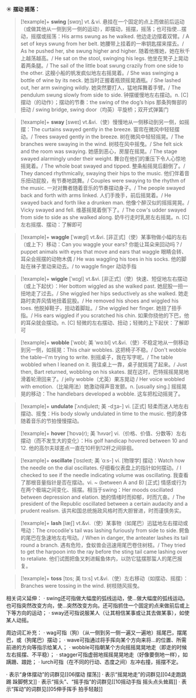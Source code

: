 ☀ <span class="category">**摆动 摇荡：**</span>
>[!example]+ <span class="vocabulary">**swing**</span> [swɪŋ] 
> <span class="definition">vt.＆vi. 悬挂在一个固定的点上而做前后运动（或做其他从一侧到另一侧的运动），即摆动，摇摆，摇荡；也可指使…摆动，摇摆或摇荡：</span>His arms swung as he walked. 他边走边摆着双臂。/ A set of keys swung from her belt. 她腰带上挂着的一串钥匙摆来摆去。/ As he pushed her, she swung higher and higher. 随着他推她，她在秋千上越荡越高。/ He sat on the stool, swinging his legs. 他坐在凳子上晃动着两条腿。/ The sail of the little boat swung crazily from one side to the other. 这艘小船的帆发疯似地左右摇晃着。/ She was swinging a bottle of wine by its neck. 她当时正握着瓶颈摇晃酒瓶。/ She lashed out, her arm swinging wildly. 她突然要打人，猛地挥舞着手臂。/ The pendulum swung slowly from side to side. 钟摆缓慢地左右摆动。<span class="definition">n. [C] 摆动（的动作）；摆动的节奏：</span>the swing of the dog’s hips 那条狗臀部的扭动 / swing bridge, swing door（均英）平旋桥；双开式弹簧门 
 
>[!example]+ <span class="vocabulary">**sway**</span> [sweɪ]
> <span class="definition">vt.&vi.（使）慢慢地从一侧移动到另一侧，如摇摆：</span>The curtains swayed gently in the breeze. 窗帘在微风中轻轻摆动。/ Trees swayed gently in the breeze. 树在微风中轻轻摇晃。/ The branches were swaying in the wind. 树枝在风中摇曳。/ She felt sick and the room was swaying. 她感到恶心，房屋在摇晃。/ The stage swayed alarmingly under their weight. 舞台在他们的重压下令人心惊地摇晃着。/ The whole boat swayed and tipped. 整条船摇晃后翻倒了。/ They danced rhythmically, swaying their hips to the music. 他们伴着音乐扭动屁股，有节奏地跳舞。/ Couples were swaying to the rhythm of the music. 一对对舞者随着音乐的节奏摆动身子。/ The people swayed back and forth with arms linked. 人们手挽手，前后摇晃着。/ He swayed back and forth like a drunken man. 他像个醉汉似的摇摇晃晃。/ Vicky swayed and fell. 维基摇晃着倒下了。/ The cow's udder swayed from side to side as she walked along. 奶牛行走时乳房左右摇晃。<span class="definition">n. [C] 左右摇摆、摆动：</span>了解即可
           
>[!example]+ <span class="vocabulary">**waggle**</span> [ˈwægl]
> <span class="definition">vt.&vi. [非正式]（使）某事物做小幅的左右（或上下）移动：</span>Can you waggle your ears? 你能让耳朵来回动吗？/ puppet animals with eyes that move and ears that waggle 眼睛会转、耳朵会摇摆的动物木偶 / He was waggling his toes in his socks. 他的脚趾在袜子里动来动去。/ to waggle finger 动动手指

>[!example]+ <span class="vocabulary">**wiggle**</span> [ˈwɪgl]
> <span class="definition">vt.&vi. [非正式]（使）快速、短促地左右摆动（或上下起伏）：</span>Her bottom wiggled as she walked past. 她屁股一扭一扭地走了过去。/ She wiggled her hips seductively as she walked. 她走路时卖弄风情地扭着屁股。/ He removed his shoes and wiggled his toes. 他脱掉鞋子，扭动着脚趾。/ She wiggled her finger. 她扭了扭手指。/ His ears wiggled if you scratched his chin. 如果你挠他的下巴，他的耳朵就会摆动。<span class="definition">n. [C] 轻微的左右摆动、扭动；轻微的上下起伏：</span>了解即可
           
>[!example]+ <span class="vocabulary">**wobble**</span> [ˈwɒbl; 美 ˈwɑ:bl]
> <span class="definition">vt.&vi.（使）不稳定地从一侧移动到另一侧，如摇晃：</span>This chair wobbles. 这把椅子不稳。/ Don't wobble the table─I'm trying to write. 别摇桌子，我在写字呢。/ The table wobbled when I leaned on it. 我往桌上一靠，桌子就摇晃了起来。/ Just then, Bart returned, wobbling on his skates. 就在这时，巴特摇摇晃晃地滑着轮滑回来了。/ jelly wobble（尤英）果冻晃动 / Her voice wobbled with emotion.（比喻用法）她激动得声音发颤。<span class="definition">n. [usually sing.] 摇摇晃晃的移动：</span>The handlebars developed a wobble. 这车把松动摇晃了。

>[!example]+ <span class="vocabulary">**undulate**</span> [ˈʌndjuleɪt; 美 -dʒə-]
> <span class="definition">vi. [正式] 轻柔而迷人地左右摆动、摇曳：</span>His body slowly undulated in time to the music. 他的身体随着音乐的节拍慢慢摆动。
           
>[!example]+ <span class="vocabulary">**hover**</span> [ˈhɒvə(r); 美 ˈhʌvər]
> <span class="definition">vi.（价格、价值、分数等）左右摆动（而不发生大的变化）：</span>His golf handicap hovered between 10 and 12. 他的高尔夫球差点一直在10杆到12杆之间徘徊。

>[!example]+ <span class="vocabulary">**oscillate**</span> [ˈɒsɪleɪt; 美 ˈɑ:s-]
> <span class="definition">vi. [物理学] 摆动：</span>Watch how the needle on the dial oscillates. 仔细看仪表盘上的指针如何摆动。/ I checked to see if the needle indicating volume was oscillating. 我查看了那根音量指针是否在摆动。<span class="definition">vi. ~ (between A and B) [正式] 情感或行为在两个极端之间变化、摇摆。相当于swing：</span>Her moods oscillated between depression and elation. 她的情绪时而抑郁，时而亢奋。/ The president of the Republic oscillated between a certain audacity and a prudent realism. 该共和国总统施政风格时而大胆冒进，时而谨慎务实。          

>[!example]+ <span class="vocabulary">**lash**</span> [læʃ]
> <span class="definition">vt.&vi.（使）某事物（如尾巴）迅猛地左右摆动或甩动：</span>The crocodile's tail was lashing furiously from side to side. 鳄鱼的尾巴在急速地左右甩动。/ When in danger, the anteater lashes its tail round a branch. 遇有危险，食蚁兽会迅速用尾巴卷住树枝。/ They tried to get the harpoon into the ray before the sting tail came lashing over to retaliate. 他们试图把鱼叉刺进鳐鱼体内，以防它猛摆那蜇人的尾巴报复。           
               
>[!example]+ <span class="vocabulary">**toss**</span> [tɒs; 美 tɔ:s]
> <span class="definition">vt.&vi.（使）左右移动（如摆动、摇摆）：</span>Branches were tossing in the wind. 树枝随风摇曳。     

相关词义延伸：
· swing还可指做大幅度的弧线运动，使…做大幅度的弧线运动。也可指突然改变方向，使…突然改变方向。还可指抓住一个固定的点来做前后或上下等方向的运动；
· sway还可指说服某人（让其相信某事或让其去做某事），如使某人动摇。

周边词汇补充：
· wag可指（狗）（从一侧到另一侧一遍又一遍地）摇尾巴，摆尾巴，或（狗尾巴）摆动；
· wave可指通过将手挥向某个方向来将…的位置、所需前进的方向等指示给某人；
· wobble可指朝某个方向摇摇晃晃地走（即走的时候左右摇摆、不平稳）；
· stagger可指虚弱地摇摇晃晃地走（好像要倒地一样），如蹒跚、踉跄；
· lurch可指（在不同的行动、态度之间）左冲右撞，摇摆不定。

· 表示“身体摆动”的词群见[[06摆动 摆荡]]
· 表示“摇晃地走”的词群见[[04走跑跳踢 跺脚劈叉]]
· 表示“摇头”、“摇手指”的词群见[[10摇动手指 摇头点头耸肩]]
· 表示“挥动”的词群见[[05伸手挥手 拍手轻敲]]
